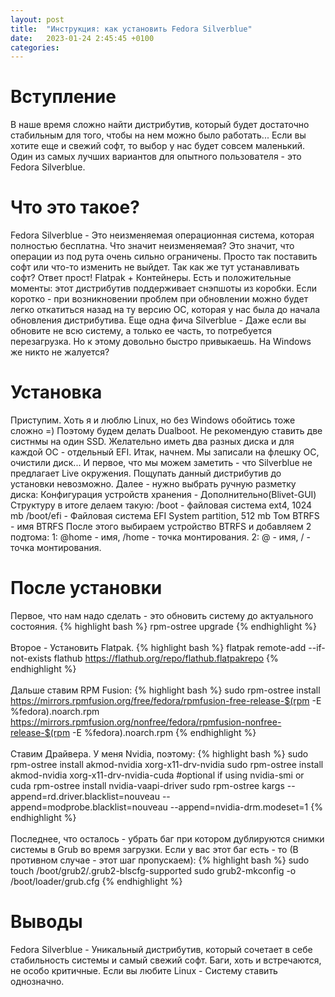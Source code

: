 ```yaml
---
layout: post
title:  "Инструкция: как установить Fedora Silverblue"
date:   2023-01-24 2:45:45 +0100
categories:
---
```


# Вступление
В наше время сложно найти дистрибутив, который будет достаточно стабильным для того, чтобы на нем можно было работать... Если вы хотите еще и свежий софт, то выбор у нас будет совсем маленький. Один из самых лучших вариантов для опытного пользователя - это Fedora Silverblue.

# Что это такое?
Fedora Silverblue - Это неизменяемая операционная система, которая полностью бесплатна. Что значит неизменяемая? Это значит, что операции из под рута очень сильно ограничены. Просто так поставить софт или что-то изменить не выйдет. Так как же тут устанавливать софт? Ответ прост! Flatpak + Контейнеры. Есть и положительные моменты: этот дистрибутив поддерживает снэпшоты из коробки. Если коротко - при возникновении проблем при обновлении можно будет легко откатиться назад на ту версию ОС, которая у нас была до начала обновления дистрибутива.
Еще одна фича Silverblue - Даже если вы обновите не всю систему, а только ее часть, то потребуется перезагрузка. Но к этому довольно быстро привыкаешь. На Windows же никто не жалуется?

# Установка
Приступим. Хоть я и люблю Linux, но без Windows обойтись тоже сложно =)
Поэтому будем делать Dualboot.
Не рекомендую ставить две систнмы на один SSD. Желательно иметь два разных диска и для каждой ОС - отдельный EFI.
Итак, начнем.
Мы записали на флешку OC, очистили диск...
И первое, что мы можем заметить - что Silverblue не предлагает Live окружения. Пощупать данный дистрибутив до установки невозможно.
Далее - нужно выбрать ручную разметку диска: Конфигурация устройств хранения - Дополнительно(Blivet-GUI)
Структуру в итоге делаем такую:
/boot - файловая система ext4, 1024 mb
/boot/efi - Файловая система EFI System partition, 512 mb
Том BTRFS - имя BTRFS
После этого выбираем устройство BTRFS и добавляем 2 подтома:
1: @home - имя, /home - точка монтирования.
2: @ - имя, / - точка монтирования.

# После установки
Первое, что нам надо сделать - это обновить систему до актуального состояния.
{% highlight bash %}
rpm-ostree upgrade
{% endhighlight %}
<br /><br />Второе - Установить Flatpak.
{% highlight bash %}
flatpak remote-add --if-not-exists flathub https://flathub.org/repo/flathub.flatpakrepo
{% endhighlight %}
<br /><br />Дальше ставим RPM Fusion:
{% highlight bash %}
sudo rpm-ostree install https://mirrors.rpmfusion.org/free/fedora/rpmfusion-free-release-$(rpm -E %fedora).noarch.rpm https://mirrors.rpmfusion.org/nonfree/fedora/rpmfusion-nonfree-release-$(rpm -E %fedora).noarch.rpm
{% endhighlight %}
<br /><br />Ставим Драйвера. У меня Nvidia, поэтому:
{% highlight bash %}
sudo rpm-ostree install akmod-nvidia xorg-x11-drv-nvidia
sudo rpm-ostree install akmod-nvidia xorg-x11-drv-nvidia-cuda #optional if using nvidia-smi or cuda
rpm-ostree install nvidia-vaapi-driver
sudo rpm-ostree kargs --append=rd.driver.blacklist=nouveau --append=modprobe.blacklist=nouveau --append=nvidia-drm.modeset=1
{% endhighlight %}
<br /><br />Последнее, что осталось - убрать баг при котором дублируются снимки системы в Grub во время загрузки.
Если у вас этот баг есть - то (В противном случае - этот шаг пропускаем):
{% highlight bash %}
sudo touch /boot/grub2/.grub2-blscfg-supported 
sudo grub2-mkconfig -o /boot/loader/grub.cfg
{% endhighlight %}

# Выводы
Fedora Silverblue - Уникальный дистрибутив, который сочетает в себе стабильность системы и самый свежий софт. Баги, хоть и встречаются, не особо критичные. 
Если вы любите Linux - Систему ставить однозначно.
